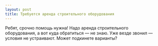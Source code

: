 ```yaml
---
layout: post 
title: Требуется аренда строительного оборудования 
--- 
```

Ребят, срочно помощь нужна! Надо аренда строительного оборудования, а вот куда обратиться — не знаю. Уже везде звонил — условия не устраивают. Может подкинете варианты?